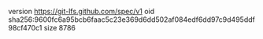version https://git-lfs.github.com/spec/v1
oid sha256:9600fc6a95bcb6faac5c23e369d6dd502af084edf6dd97c9d495ddf98cf470c1
size 8786
